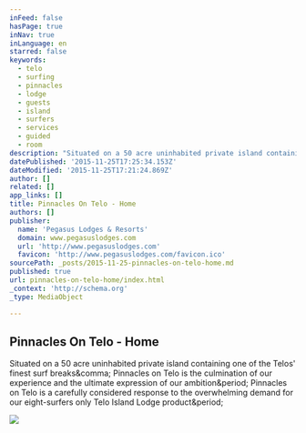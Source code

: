 ```yaml
---
inFeed: false
hasPage: true
inNav: true
inLanguage: en
starred: false
keywords:
  - telo
  - surfing
  - pinnacles
  - lodge
  - guests
  - island
  - surfers
  - services
  - guided
  - room
description: "Situated on a 50 acre uninhabited private island containing one of the Telos' finest surf breaks, Pinnacles on Telo is the culmination of our experience and the ultimate expression of our ambition. Pinnacles on Telo is a carefully considered response to the overwhelming demand for our eight-surfers only Telo Island Lodge product."
datePublished: '2015-11-25T17:25:34.153Z'
dateModified: '2015-11-25T17:21:24.869Z'
author: []
related: []
app_links: []
title: Pinnacles On Telo - Home
authors: []
publisher:
  name: 'Pegasus Lodges & Resorts'
  domain: www.pegasuslodges.com
  url: 'http://www.pegasuslodges.com'
  favicon: 'http://www.pegasuslodges.com/favicon.ico'
sourcePath: _posts/2015-11-25-pinnacles-on-telo-home.md
published: true
url: pinnacles-on-telo-home/index.html
_context: 'http://schema.org'
_type: MediaObject

---
```

<article style=""><h1>Pinnacles On Telo - Home</h1><p>Situated on a 50 acre uninhabited private island containing one of the Telos' finest surf breaks&amp;comma; Pinnacles on Telo is the culmination of our experience and the ultimate expression of our ambition&amp;period; Pinnacles on Telo is a carefully considered response to the overwhelming demand for our eight-surfers only Telo Island Lodge product&amp;period;</p><img src="http://static1.squarespace.com/static/54c37a1fe4b0b232095b81cc/56315712e4b0e955ac98343e/563ab686e4b0b842ee746fa7/1446692385440/Pinnacles+on+Telo_Lodge+and+Grounds_Indonesia+Pool+Render.JPG" /></article>